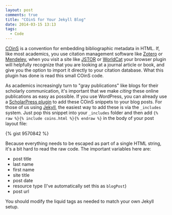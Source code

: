 ```yaml
---
layout: post
comments: true
title: "COinS for Your Jekyll Blog"
date: 2014-03-15 13:13
tags: 
  - Code
---
```


[COinS] is a convention for embedding bibliographic metadata in HTML.
If, like most academics, you use citation management software like [Zotero] or [Mendeley], when you visit a site like [JSTOR] or [WorldCat] your browser plugin will helpfully recognize that you are looking at a journal article or book, and give you the option to import it directly to your citation database.
What this plugin has done is read this small COinS code.

As academics increasingly turn to "gray publications" like blogs for their scholarly communication, it's important that we make *citing* these online publications as easy as possible.
If you use WordPress, you can already use a [ScholarPress plugin](http://wordpress.org/plugins/scholarpress-coins/) to add these COinS snippets to your blog posts.
For those of us using [Jekyll], the easiest way to add these is via the `_includes` system.
Just pop this snippet into your `_includes` folder and then add `{% raw %}{% include coins.html %}{% endraw %}` in the body of your post layout file:

{% gist 9570842 %}

Because everything needs to be escaped as part of a single HTML string, it's a bit hard to read the raw code.
The important variables here are:

- post title
- last name
- first name
- site title
- post date
- resource type (I've automatically set this as `blogPost`)
- post url

You should modify the liquid tags as needed to match your own Jekyll setup.


[COinS]: http://ocoins.info/

[Zotero]: https://www.zotero.org

[Mendeley]: http://www.mendeley.com/

[Jekyll]: http://jekyllrb.com

[JSTOR]: http://jstor.org

[WorldCat]: http://worldcat.org

